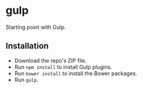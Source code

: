 # gulp
Starting point with Gulp.

## Installation
- Download the repo's ZIP file.
- Run `npm install` to install Gulp plugins.
- Run `bower install` to install the Bower packages.
- Run `gulp`.
